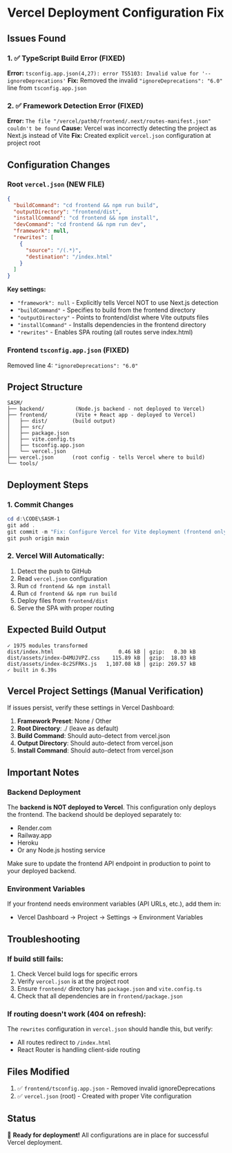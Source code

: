 # Vercel Deployment Configuration Fix

## Issues Found

### 1. ✅ TypeScript Build Error (FIXED)

**Error:** `tsconfig.app.json(4,27): error TS5103: Invalid value for '--ignoreDeprecations'`
**Fix:** Removed the invalid `"ignoreDeprecations": "6.0"` line from `tsconfig.app.json`

### 2. ✅ Framework Detection Error (FIXED)

**Error:** `The file "/vercel/path0/frontend/.next/routes-manifest.json" couldn't be found`
**Cause:** Vercel was incorrectly detecting the project as Next.js instead of Vite
**Fix:** Created explicit `vercel.json` configuration at project root

## Configuration Changes

### Root `vercel.json` (NEW FILE)

```json
{
  "buildCommand": "cd frontend && npm run build",
  "outputDirectory": "frontend/dist",
  "installCommand": "cd frontend && npm install",
  "devCommand": "cd frontend && npm run dev",
  "framework": null,
  "rewrites": [
    {
      "source": "/(.*)",
      "destination": "/index.html"
    }
  ]
}
```

**Key settings:**

- `"framework": null` - Explicitly tells Vercel NOT to use Next.js detection
- `"buildCommand"` - Specifies to build from the frontend directory
- `"outputDirectory"` - Points to frontend/dist where Vite outputs files
- `"installCommand"` - Installs dependencies in the frontend directory
- `"rewrites"` - Enables SPA routing (all routes serve index.html)

### Frontend `tsconfig.app.json` (FIXED)

Removed line 4: `"ignoreDeprecations": "6.0"`

## Project Structure

```
SASM/
├── backend/          (Node.js backend - not deployed to Vercel)
├── frontend/         (Vite + React app - deployed to Vercel)
│   ├── dist/        (build output)
│   ├── src/
│   ├── package.json
│   ├── vite.config.ts
│   ├── tsconfig.app.json
│   └── vercel.json
├── vercel.json      (root config - tells Vercel where to build)
└── tools/
```

## Deployment Steps

### 1. Commit Changes

```powershell
cd d:\CODE\SASM-1
git add .
git commit -m "Fix: Configure Vercel for Vite deployment (frontend only)"
git push origin main
```

### 2. Vercel Will Automatically:

1. Detect the push to GitHub
2. Read `vercel.json` configuration
3. Run `cd frontend && npm install`
4. Run `cd frontend && npm run build`
5. Deploy files from `frontend/dist`
6. Serve the SPA with proper routing

## Expected Build Output

```
✓ 1975 modules transformed
dist/index.html                     0.46 kB │ gzip:   0.30 kB
dist/assets/index-D4MUJVPZ.css    115.89 kB │ gzip:  18.03 kB
dist/assets/index-8c2SFRKs.js   1,107.08 kB │ gzip: 269.57 kB
✓ built in 6.39s
```

## Vercel Project Settings (Manual Verification)

If issues persist, verify these settings in Vercel Dashboard:

1. **Framework Preset**: None / Other
2. **Root Directory**: ./ (leave as default)
3. **Build Command**: Should auto-detect from vercel.json
4. **Output Directory**: Should auto-detect from vercel.json
5. **Install Command**: Should auto-detect from vercel.json

## Important Notes

### Backend Deployment

The **backend is NOT deployed to Vercel**. This configuration only deploys the frontend. The backend should be deployed separately to:

- Render.com
- Railway.app
- Heroku
- Or any Node.js hosting service

Make sure to update the frontend API endpoint in production to point to your deployed backend.

### Environment Variables

If your frontend needs environment variables (API URLs, etc.), add them in:

- Vercel Dashboard → Project → Settings → Environment Variables

## Troubleshooting

### If build still fails:

1. Check Vercel build logs for specific errors
2. Verify `vercel.json` is at the project root
3. Ensure `frontend/` directory has `package.json` and `vite.config.ts`
4. Check that all dependencies are in `frontend/package.json`

### If routing doesn't work (404 on refresh):

The `rewrites` configuration in `vercel.json` should handle this, but verify:

- All routes redirect to `/index.html`
- React Router is handling client-side routing

## Files Modified

1. ✅ `frontend/tsconfig.app.json` - Removed invalid ignoreDeprecations
2. ✅ `vercel.json` (root) - Created with proper Vite configuration

## Status

🎉 **Ready for deployment!** All configurations are in place for successful Vercel deployment.
